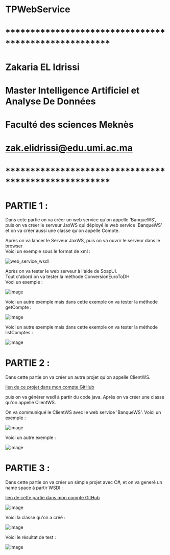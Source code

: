 # TPWebService

# *****************************************************
# Zakaria EL Idrissi
# Master Intelligence Artificiel et Analyse De Données
# Faculté des sciences Meknès
# zak.elidrissi@edu.umi.ac.ma
# *****************************************************
 
<h1>PARTIE 1 :</h1
<p>
 Dans cete partie on va créer un web service qu'on appelle 'BanqueWS', puis on va créer le serveur JaxWS
 qui déployé le web service 'BanqueWS' et on va créer aussi une classe qu'on appelle Compte.
</p>
<p>
 Après on va lancer le Serveur JaxWS, puis on va ouvrir le serveur dans le browser<br>
 Voici un exemple sous le format de xml :
</p>

![web_service_wsdl](https://user-images.githubusercontent.com/61559275/163152787-3b8472fa-16db-4826-8f4a-e548d3cd3519.PNG)

<p>
 Après on va tester le web serveur à l'aide de SoapUI.<br>
 Tout d'abord on va tester la méthode ConversionEuroToDH<br>
 Voci un exemple :
</p>

![image](https://user-images.githubusercontent.com/61559275/163155323-c395f584-9c76-4efc-af2b-bcd5ce9ffb5c.png)

<p>
 Voici un autre exemple mais dans cette exemple on va tester la méthode getCompte :
</p>

![image](https://user-images.githubusercontent.com/61559275/163297941-f0ac3852-9cd4-4072-aadf-c31cf450ca98.png)

<p>
 Voici un autre exemple mais dans cette exemple on va tester la méthode listComptes :
</p>

![image](https://user-images.githubusercontent.com/61559275/163298134-1f0667b0-794d-4983-91c2-e2464c516e4a.png)



<h1>PARTIE 2 :</h1>

<p>
 Dans cette partie on va créer un autre projet qu'on appelle ClientWS.
</p>
<a href="https://github.com/zakariaelidrissi/ClientWS">lien de ce projet dans mon compte GitHub</a>
<p>
 puis on va générer wsdl à partir du code java.
 Après on va créer une classe qu'on appelle ClientWS.
</p>

<p>
 On va communiqué le ClientWS avec le web service 'BanqueWS'.
 Voici un exemple : 
</p>

![image](https://user-images.githubusercontent.com/61559275/163165620-b4794148-4db4-4549-8e33-95487ca512ef.png)

<p>
 Voici un autre exemple :
</p>

![image](https://user-images.githubusercontent.com/61559275/163168149-a1951051-2da9-4114-b72e-5991e9efe019.png)

<h1>PARTIE 3 :</h1>

<p>Dans cette partie on va créer un simple projet avec C#, et on va generé un name space à partir WSDl :</p>
<a href="https://github.com/zakariaelidrissi/ConsoleApp2">lien de cette partie dans mon compte GitHub</a>


![image](https://user-images.githubusercontent.com/61559275/173189162-0dfdafc1-4781-4396-9276-984981c077d4.png)

<p>Voici la classe qu'on a créé :</p>

![image](https://user-images.githubusercontent.com/61559275/173189194-051e651c-f37e-4fb4-9a28-5802c90ba328.png)

<p>Voici le résultat de test :</p>

![image](https://user-images.githubusercontent.com/61559275/173189294-7fee809d-41d7-45ca-8049-6de49c484a6c.png)

